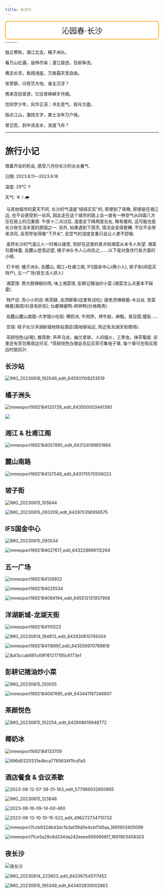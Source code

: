 ```yaml
---
title: 长沙行
---
```


<div style="text-align: center;">
<div style="border: 2px solid orange; background-color: white; padding: 10px; border-radius: 10px;font-family: '楷体', KaiTi, serif;font-size: 25px">
沁园春·长沙                
</div></div>
------

独立寒秋，湘江北去，橘子洲头。

看万山红遍，层林尽染；漫江碧透，百舸争流。


鹰击长空，鱼翔浅底，万类霜天竞自由。

怅寥廓，问苍茫大地，谁主沉浮？

携来百侣曾游，忆往昔峥嵘岁月稠。

恰同学少年，风华正茂；书生意气，挥斥方遒。

指点江山，激扬文字，粪土当年万户侯。

曾记否，到中流击水，浪遏飞舟？

------

# 旅行小记

借着开会的机会, 感受八月份长沙的炎炎暑气.

日期: 2023.8.11—2023.8.16

温度: 29℃ ↑

天气: :sunny: / :cloud_with_rain:

​		与其他城市的夏天不同, 长沙的气温是"结结实实"的, 即便到了夜晚, 即便是在湘江边, 也不会感受到一丝风, 因此走在这个城市的路上会一直有一种空气从四面八方压在肩上的沉重感. 午夜十二点过后, 温度会下降两度左右, 略有缓和, 这可能也是长沙夜生活丰富的原因之一. 另外, 如果遇到下雨天, 情况会变得更糟, 不仅不会带来凉风, 反而夸张得像"下开水", 且空气的湿度变重只会让人更不舒服.

​		虽然长沙的气温让人一时难以接受, 但好在这里的景点和湘菜从未令人失望. 湘菜勾着味蕾, 岳麓山登高远望, 橘子洲头令人心向往之,......以下是对食住行各方面的小结.

​		打卡地: 橘子洲头, 岳麓山, 湘江+杜甫江阁, IFS国金中心(俩小人), 坡子街(闲逛买特产), 五一广场(夜生活人挤人)

​		湘菜馆: 费大厨辣椒炒肉, 味上湘菜馆, 彭耕记猪油炒小菜.(湘菜怎么点基本不踩雷).

​		特产店: 苏小小的店-黑茶酥, 龙须酥等(店里有试吃); 甜老虎辣椒酱-木瓜丝, 贡菜辣酱(美团/抖音有折扣); 仙都辣酱鸭-碎碎鸭(价格略贵).

​		岳麓山麓山南路-大学城小吃街: 椰奶冰, 牛肉饼，烤牛蛙，麻糍，臭豆腐,擂饭......

​		住宿: 桔子长沙洋湖新城地铁站酒店(距地铁站近, 附近有龙湖天街商场).

​		茶颜悦色(必喝), 推荐款: 声声乌龙，幽兰拿铁，人间烟火，三季虫，抹茶葡提. 店里还有茶包等周边可买. *茶颜悦色办理会员后买茶可集电子章, 每个章可在购买周边时抵扣2r.

## 长沙站

![IMG_20230816_192049_edit_645931108253519](https://gitee.com/yixin-oss/blogImage/raw/master/Img/IMG_20230816_192049_edit_645931108253519.jpg)

## 橘子洲头

![mmexport1692184120728_edit_643500003441390](https://gitee.com/yixin-oss/blogImage/raw/master/Img/mmexport1692184120728_edit_643500003441390.jpg)

<img src="https://gitee.com/yixin-oss/blogImage/raw/master/Img/mmexport1692184077592.jpg"/>

## 湘江 & 杜甫江阁

![mmexport1692184057895_edit_643124199851864](https://gitee.com/yixin-oss/blogImage/raw/master/Img/mmexport1692184057895_edit_643124199851864.jpg)

## 麓山南路

![mmexport1692184137548_edit_643175570506023](https://gitee.com/yixin-oss/blogImage/raw/master/Img/mmexport1692184137548_edit_643175570506023.jpg)

## 坡子街

![IMG_20230815_105644](https://gitee.com/yixin-oss/blogImage/raw/master/Img/IMG_20230815_105644.jpg)

![IMG_20230815_093209_edit_642970356956575](https://gitee.com/yixin-oss/blogImage/raw/master/Img/IMG_20230815_093209_edit_642970356956575.jpg)

## IFS国金中心

![IMG_20230815_093534](https://gitee.com/yixin-oss/blogImage/raw/master/Img/IMG_20230815_093534.jpg)

![mmexport1692184027617_edit_643228696112264](https://gitee.com/yixin-oss/blogImage/raw/master/Img/mmexport1692184027617_edit_643228696112264.jpg)

## 五一广场

![mmexport1692184126932](https://gitee.com/yixin-oss/blogImage/raw/master/Img/mmexport1692184126932.jpg)

![mmexport1692184025534](https://gitee.com/yixin-oss/blogImage/raw/master/Img/mmexport1692184025534.jpg)

![mmexport1692184084194_edit_645512131937958](https://gitee.com/yixin-oss/blogImage/raw/master/Img/mmexport1692184084194_edit_645512131937958.jpg)

## 洋湖新城-龙湖天街

![mmexport1692184110523](https://gitee.com/yixin-oss/blogImage/raw/master/Img/mmexport1692184110523.jpg)

![IMG_20230814_184813_edit_642830810749304](https://gitee.com/yixin-oss/blogImage/raw/master/Img/IMG_20230814_184813_edit_642830810749304.jpg)

![mmexport1692184116997_edit_643556970789818](https://gitee.com/yixin-oss/blogImage/raw/master/Img/mmexport1692184116997_edit_643556970789818.jpg)

![8af3ccab681c69f161217195c6173e1](https://gitee.com/yixin-oss/blogImage/raw/master/Img/8af3ccab681c69f161217195c6173e1.jpg)

## 彭耕记猪油炒小菜

![IMG_20230815_130005](https://gitee.com/yixin-oss/blogImage/raw/master/Img/IMG_20230815_130005.jpg)

![mmexport1692184087685_edit_643441197346607](https://gitee.com/yixin-oss/blogImage/raw/master/Img/mmexport1692184087685_edit_643441197346607.jpg)



## 茶颜悦色

![IMG_20230815_102254_edit_642908619948772](https://gitee.com/yixin-oss/blogImage/raw/master/Img/IMG_20230815_102254_edit_642908619948772.jpg)



## 椰奶冰

![mmexport1692184133709](https://gitee.com/yixin-oss/blogImage/raw/master/Img/mmexport1692184133709.jpg)

![696d0220331e4bca7785634f1fcd1a5](https://gitee.com/yixin-oss/blogImage/raw/master/Img/696d0220331e4bca7785634f1fcd1a5.jpg)

## 酒店餐食 & 会议茶歇

![2023-08-12-07-36-31-163_edit_577989032850865](https://gitee.com/yixin-oss/blogImage/raw/master/Img/2023-08-12-07-36-31-163_edit_577989032850865.jpg)

![IMG_20230815_123848](https://gitee.com/yixin-oss/blogImage/raw/master/Img/IMG_20230815_123848.jpg)

![2023-08-16-09-14-00-460](https://gitee.com/yixin-oss/blogImage/raw/master/Img/2023-08-16-09-14-00-460.jpg)

![2023-08-13-10-10-15-522_edit_496272734710732](https://gitee.com/yixin-oss/blogImage/raw/master/Img/2023-08-13-10-10-15-522_edit_496272734710732.jpg)

![mmexport7ccb9324bd3dc1b3af39d0e4cbf7d5aa_1691903405099](https://gitee.com/yixin-oss/blogImage/raw/master/Img/mmexport7ccb9324bd3dc1b3af39d0e4cbf7d5aa_1691903405099.jpeg)

![mmexport7fce5a29c6d334da242eeee9560666f7_1691903458303](https://gitee.com/yixin-oss/blogImage/raw/master/Img/mmexport7fce5a29c6d334da242eeee9560666f7_1691903458303.jpeg)

## 夜长沙

![夜长沙](https://gitee.com/yixin-oss/blogImage/raw/master/Img/%E5%A4%9C%E9%95%BF%E6%B2%99.jpg)

![IMG_20230814_223603_edit_643367545117452](https://gitee.com/yixin-oss/blogImage/raw/master/Img/IMG_20230814_223603_edit_643367545117452.jpg)

![IMG_20230815_195349_edit_643402830002863](https://gitee.com/yixin-oss/blogImage/raw/master/Img/IMG_20230815_195349_edit_643402830002863.jpg)


